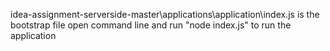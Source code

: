 idea-assignment-serverside-master\applications\application\index.js is the bootstrap file
open command line and run "node index.js" to run the application

